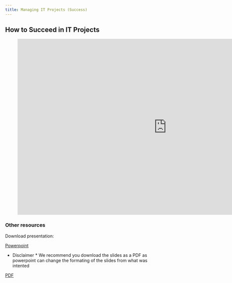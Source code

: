 ```yaml
---
title: Managing IT Projects (Success)
---
```


## How to Succeed in IT Projects

<figure class="video_container">
<iframe src="https://docs.google.com/presentation/d/e/2PACX-1vTYdxMBAIpI0iuP5WjGkApAmsnHX_aD70JMrI5hjghn1I2rfSvYY1c-COlufci1OF8GBDK7aSeKvsD4/embed?start=false&loop=false&delayms=10000" frameborder="0" width="960" height="569" allowfullscreen="true" mozallowfullscreen="true" webkitallowfullscreen="true"></iframe>
</figure>


### Other resources

Download presentation:

[Powerpoint](https://docs.google.com/presentation/d/1n6QS3FNXCWQ6TOjVOpcmLEkLCcb3KXY4QpRXVFvC4nM/export/ppt)

* Disclaimer * We recommend you download the slides as a PDF as powerpoint can change the formating of the slides from what was intented

[PDF](https://docs.google.com/presentation/d/1n6QS3FNXCWQ6TOjVOpcmLEkLCcb3KXY4QpRXVFvC4nM/export/pdf)
